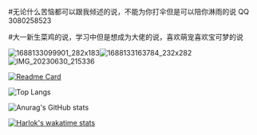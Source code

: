 #无论什么苦恼都可以跟我倾述的说，不能为你打伞但是可以陪你淋雨的说  QQ 3080258523

#大一新生菜鸡的说，学习中但是想成为大佬的说，喜欢萌宠喜欢宝可梦的说



![1688133099901_282x183](https://github.com/KayCHENvip/KayCHENvip/assets/128878325/35be0c28-f447-47a4-9a2f-1ecd4239e191)![1688133163784_232x282](https://github.com/KayCHENvip/KayCHENvip/assets/128878325/67baa91a-0302-4246-85ae-a3955790e2cf)![IMG_20230630_215336](https://github.com/KayCHENvip/KayCHENvip/assets/128878325/c9a38769-4555-49c2-a89a-08add65d4401)










[![Readme Card](https://github-readme-stats.vercel.app/api/pin/?username=KayCHENvip&repo=vulnerability-poc)](https://github.com/KayCHENvip/vulnerability-poc)&nbsp;&nbsp;&nbsp;

![Top Langs](https://github-readme-stats.vercel.app/api/top-langs/?username=KayCHENvip&layout=compact)

![Anurag's GitHub stats](https://github-readme-stats.vercel.app/api?username=KayCHENvip&show_icons=true&theme=synthwave)

[![Harlok's wakatime stats](https://github-readme-stats.vercel.app/api/wakatime?username=KayCHENvip\&layout=compact)](https://wakatime.com/@KayCHENvip)&nbsp;&nbsp;&nbsp;&nbsp;&nbsp;&nbsp;







